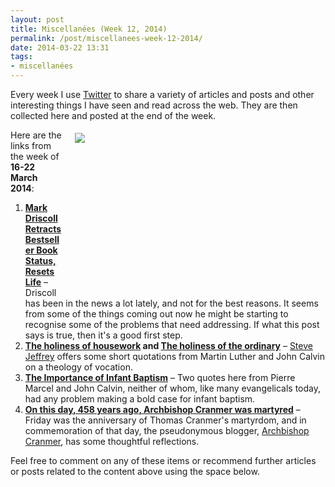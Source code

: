 ```yaml
---
layout: post
title: Miscellanées (Week 12, 2014)
permalink: /post/miscellanees-week-12-2014/
date: 2014-03-22 13:31
tags:
- miscellanées
---
```

Every week I use <a href="http://twitter.com/jakebelder">Twitter</a> to share a variety of articles and posts and other interesting things I have seen and read across the web. They are then collected here and posted at the end of the week.

<div style="float: right; margin: 5px 1px 0px 20px; width: 400px; height: 256px;"><img src="https://dl.dropboxusercontent.com/u/3897986/Jake%20Blog%20Images/rbk-man-vacuuming.jpg"></div>
Here are the links from the week of <strong>16-22 March 2014</strong>:

<ol>
<li><strong><a href="http://bit.ly/1gFAtBr">Mark Driscoll Retracts Bestseller Book Status, Resets Life</a></strong> – Driscoll has been in the news a lot lately, and not for the best reasons. It seems from some of the things coming out now he might be starting to recognise some of the problems that need addressing. If what this post says is true, then it's a good first step.</li>

<li><strong><a href="http://bit.ly/1qYTjf2">The holiness of housework</a> and <a href="http://bit.ly/1qYTjf5">The holiness of the ordinary</a></strong> – <a href="http://twitter.com/PastorSteveJeff">Steve Jeffrey</a> offers some short quotations from Martin Luther and John Calvin on a theology of vocation.</li>

<li><strong><a href="http://bit.ly/1iln992">The Importance of Infant Baptism</a></strong> – Two quotes here from Pierre Marcel and John Calvin, neither of whom, like many evangelicals today, had any problem making a bold case for infant baptism.</li>

<li><strong><a href="http://bit.ly/1ghKn1j">On this day, 458 years ago, Archbishop Cranmer was martyred</a></strong> – Friday was the anniversary of Thomas Cranmer's martyrdom, and in commemoration of that day, the pseudonymous blogger, <a href="http://twitter.com/His_Grace">Archbishop Cranmer</a>, has some thoughtful reflections.</li>
</ol>

Feel free to comment on any of these items or recommend further articles or posts related to the content above using the space below.
